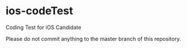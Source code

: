 # ios-codeTest
Coding Test for iOS Candidate

Please do not commit anything to the master branch of this repository.
